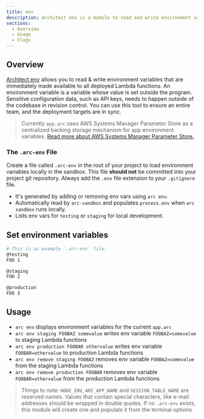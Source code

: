 ```yaml
---
title: env
description: Architect env is a module to read and write environment variables to AWS SSM Parameter store
sections:
  - Overview
  - Usage
  - Flags
---
```


## Overview

[Architect env](https://github.com/architect/env) allows you to read & write environment variables that are immediately made available to all deployed Lambda functions. An environment variable is a variable whose value is set outside the program. Sensitive configuration data, such as API keys, needs to happen outside of the codebase in revision control. You can use this tool to ensure an entire team, and the deployment targets are in sync.

> Currently `app.arc` uses AWS Systems Manager Parameter Store as a centralized backing storage mechanism for app environment variables. [Read more about AWS Systems Manager Parameter Store.](https://docs.aws.amazon.com/systems-manager/latest/userguide/systems-manager-paramstore.html)

### The `.arc-env` File

Create a file called `.arc-env` in the root of your project to load environment variables locally in the sandbox. This file **should not** be committed into your project git repository. Always add the `.env` file extension to your `.gitignore` file.

- It's generated by adding or removing env vars using `arc env`.
- Automatically read by `arc-sandbox` and populates `process.env` when `arc sandbox` runs locally.
- Lists env vars for `testing` or `staging` for local development.

## Set environment variables

```bash
# This is an example `.arc-env` file:
@testing 
FOO 1

@staging
FOO 2

@production
FOO 3
```

## Usage

- `arc env` displays environment variables for the current `app.arc`
- `arc env staging FOOBAZ somevalue` writes env variable `FOOBAZ=somevalue` to staging Lambda functions
- `arc env production FOOBAR othervalue` writes env variable `FOOBAR=othervalue` to production Lambda functions
- `arc env remove staging FOOBAZ` removes env variable `FOOBAZ=somevalue` from the staging Lambda functions
- `arc env remove production FOOBAR` removes env variable `FOOBAR=othervalue` from the production Lambda functions

> Things to note: `NODE_ENV`, `ARC_APP_NAME` and `SESSION_TABLE_NAME` are reserved names.
> Values that contain special characters, like e-mail addresses should be wrapped in double quotes. 
> If no `.arc-env` exists, this module will create one and populate it from the terminal options